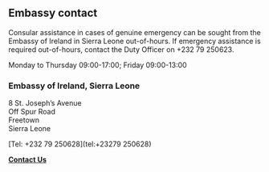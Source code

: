 ## Embassy contact

Consular assistance in cases of genuine emergency can be sought from the Embassy of Ireland in Sierra Leone out-of-hours. If emergency assistance is required out-of-hours, contact the Duty Officer on +232 79 250623.

Monday to Thursday 09:00-17:00; Friday 09:00-13:00

### Embassy of Ireland, Sierra Leone

8 St. Joseph’s Avenue   
Off Spur Road   
Freetown   
Sierra Leone

[Tel: +232 79 250628](tel:+23279 250628)

[**Contact Us**](/en/sierraleone/freetown/contact/)